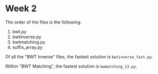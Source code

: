 # Week 2
The order of the files is the following:
1. bwt.py
2. bwtinverse.py
3. bwtmatching.py
4. suffix_array.py

Of all the "BWT Inverse" files, the fastest solution is `bwtinverse_fast.py`.

Within "BWT Matching", the fastest solution is `bwmatching_13.py`.
